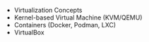 - Virtualization Concepts
- Kernel-based Virtual Machine (KVM/QEMU)
- Containers (Docker, Podman, LXC)
- VirtualBox